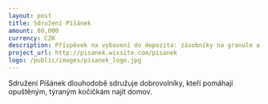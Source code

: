 ```yaml
---
layout: post
title: Sdružení Píšánek
amount: 80,000
currency: CZK
description: Příspěvek na vybavení do depozita: zásobníky na granule a vodu na krmná místa, krmivo a léky.
project_url: http://pisanek.wixsite.com/pisanek
logo: /public/images/pisanek_logo.jpg
---
```


Sdružení Píšánek dlouhodobě sdružuje dobrovolníky, kteří pomáhají opuštěným, týraným kočičkám najít domov.
